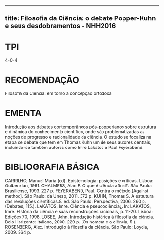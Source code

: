 
---
title: Filosofia da Ciência: o debate Popper-Kuhn e seus desdobramentos - NHH2016 
---

# TPI

4-0-4

# RECOMENDAÇÃO

Filosofia da Ciência: em torno à concepção ortodoxa

# EMENTA

Introdução aos debates contemporâneos pós-popperianos sobre estrutura e dinâmica do conhecimento científico, onde são problematizadas as noções de progresso e racionalidade da ciência. O estudo se focaliza na etapa de debate que tem em Thomas Kuhn um de seus autores centrais, incluindo-se também autores como Imre Lakatos e Paul Feyerabend.

# BIBLIOGRAFIA BÁSICA

CARRILHO, Manuel Maria (ed). Epistemologia: posições e críticas. Lisboa: Gulbenkian, 1991.
CHALMERS, Alan F. O que é ciência afinal?. São Paulo: Brasiliense, 1993. 227 p.
FEYERABEND, Paul. Contra o método.[Against method]. São Paulo: da Unesp, 2011. 372 p.
KUHN, Thomas S. A estrutura das revoluções científicas.9. ed. São Paulo: Perspectiva, 2006. 260 p. (Debates, 115.).
LAKATOS, Imre. Ciência e pseudociência¿. In: LAKATOS, Imre. História da ciência e suas reconstruções racionais, p. 11-20. Lisboa: Edições 70, 1998.
LOSEE, John. Introdução histórica á filosofia da ciência. Belo Horizonte: Italiana, 2000. 229 p. (Os homem e a ciência, 5 ).
ROSENBERG, Alex. Introdução à filosofia da ciência. São Paulo: Loyola, 2009. 264 p.
        